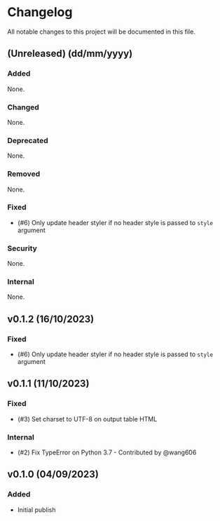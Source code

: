# Changelog
All notable changes to this project will be documented in this file.

## (Unreleased) (dd/mm/yyyy)
### Added
None.

### Changed
None.

### Deprecated
None.

### Removed
None.

### Fixed
- (#6) Only update header styler if no header style is passed to `style` argument

### Security
None.

### Internal
None.

## v0.1.2 (16/10/2023)
### Fixed
- (#6) Only update header styler if no header style is passed to `style` argument

## v0.1.1 (11/10/2023)
### Fixed
- (#3) Set charset to UTF-8 on output table HTML

### Internal
- (#2) Fix TypeError on Python 3.7 - Contributed by @wang606

## v0.1.0 (04/09/2023)
### Added
- Initial publish
